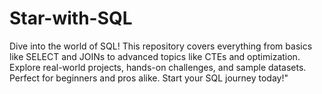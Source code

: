 # Star-with-SQL
Dive into the world of SQL! This repository covers everything from basics like SELECT and JOINs to advanced topics like CTEs and optimization. Explore real-world projects, hands-on challenges, and sample datasets. Perfect for beginners and pros alike. Start your SQL journey today!"
